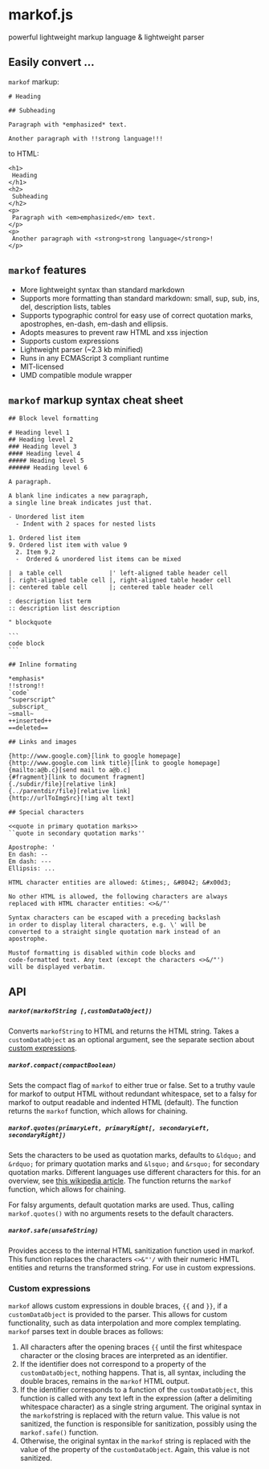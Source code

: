 # markof.js

powerful lightweight markup language & lightweight parser

## Easily convert ...
`markof` markup:
```
# Heading

## Subheading

Paragraph with *emphasized* text.

Another paragraph with !!strong language!!!
```
to HTML:
```
<h1>
 Heading
</h1>
<h2>
 Subheading
</h2>
<p>
 Paragraph with <em>emphasized</em> text.
</p>
<p>
 Another paragraph with <strong>strong language</strong>!
</p>
```
## `markof` features

* More lightweight syntax than standard markdown
* Supports more formatting than standard markdown: small, sup, sub, ins, del, description lists, tables
* Supports typographic control for easy use of correct quotation marks, apostrophes, en-dash, em-dash and ellipsis.
* Adopts measures to prevent raw HTML and xss injection
* Supports custom expressions
* Lightweight parser (~2.3 kb minified)
* Runs in any ECMAScript 3 compliant runtime
* MIT-licensed
* UMD compatible module wrapper

## `markof` markup syntax cheat sheet

    ## Block level formatting
    
    # Heading level 1
    ## Heading level 2
    ### Heading level 3
    #### Heading level 4
    ##### Heading level 5
    ###### Heading level 6
    
    A paragraph.
    
    A blank line indicates a new paragraph,
    a single line break indicates just that.
    
    - Unordered list item
      - Indent with 2 spaces for nested lists
    
    1. Ordered list item
    9. Ordered list item with value 9
      2. Item 9.2
      -  Ordered & unordered list items can be mixed
    
    |  a table cell             |' left-aligned table header cell
    |. right-aligned table cell |, right-aligned table header cell
    |: centered table cell      |; centered table header cell
    
    : description list term
    :: description list description
    
    " blockquote
    
    ```
    code block
    ```
    
    ## Inline formating
    
    *emphasis*
    !!strong!!
    `code`
    ^superscript^
    _subscript_
    ~small~
    ++inserted++
    ==deleted==
    
    ## Links and images
    
    {http://www.google.com}[link to google homepage]
    {http://www.google.com link title}[link to google homepage]
    {mailto:a@b.c}[send mail to a@b.c]
    {#fragment}[link to document fragment]
    {./subdir/file}[relative link]
    {../parentdir/file}[relative link]
    {http://urlToImgSrc}[!img alt text]
    
    ## Special characters
    
    <<quote in primary quotation marks>>
    ``quote in secondary quotation marks''
    
    Apostrophe: '
    En dash: --
    Em dash: ---
    Ellipsis: ...
    
    HTML character entities are allowed: &times;, &#8042; &#x00d3;
    
    No other HTML is allowed, the following characters are always 
    replaced with HTML character entities: <>&/"'
    
    Syntax characters can be escaped with a preceding backslash
    in order to display literal characters, e.g. \' will be 
    converted to a straight single quotation mark instead of an 
    apostrophe.
    
    Mustof formatting is disabled within code blocks and 
    code-formatted text. Any text (except the characters <>&/"') 
    will be displayed verbatim.

## API

##### `markof(markofString [,customDataObject])`

Converts `markofString` to HTML and returns the HTML string. Takes a `customDataObject` as an optional argument, see the separate section about [custom expressions](#custom-expressions).

##### `markof.compact(compactBoolean)`

Sets the compact flag of `markof` to either true or false. Set to a truthy vaule for markof to output HTML without redundant whitespace, set to a falsy for markof to output readable and indented HTML (default). The function returns the `markof` function, which allows for chaining.

##### `markof.quotes(primaryLeft, primaryRight[, secondaryLeft, secondaryRight])`

Sets the characters to be used as quotation marks, defaults to `&ldquo;` and `&rdquo;` for primary quotation marks and `&lsquo;` and `&rsquo;` for secondary quotation marks. Different languages use different characters for this. for an overview, see [this wikipedia article](https://en.wikipedia.org/wiki/Quotation_mark). The function returns the `markof` function, which allows for chaining.

For falsy arguments, default quotation marks are used. Thus, calling `markof.quotes()` with no arguments resets to the default characters.

##### `markof.safe(unsafeString)`

Provides access to the internal HTML sanitization function used in markof. This function replaces the characters `<>&"'/` with their numeric HMTL entities and returns the transformed string. For use in custom expressions.

### Custom expressions

`markof` allows custom expressions in double braces, `{{` and `}}`, if a `customDataObject` is provided to the parser. This allows for custom functionality, such as data interpolation and more complex templating. `markof` parses text in double braces as follows:

1. All characters after the opening braces `{{` until the first whitespace character or the closing braces are interpreted as an identifier.
2. If the identifier does not correspond to a property of the `customDataObject`, nothing happens. That is, all syntax, including the double braces, remains in the `markof` HTML output.
3. If the identifier corresponds to a function of the `customDataObject`, this function is called with any text left in the expression (after a delimiting whitespace character) as a single string argument. The original syntax in the `markof`string is replaced with the return value. This value is not sanitized, the function is responsible for sanitization, possibly using the `markof.safe()` function.
4. Otherwise, the original syntax in the `markof` string is replaced with the value of the property of the `customDataObject`. Again, this value is not sanitized.

